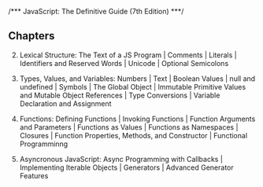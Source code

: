/*** JavaScript: The Definitive Guide (7th Edition) ***/

Chapters
-------------------------------------------------------
2. Lexical Structure:
The Text of a JS Program | Comments | Literals | Identifiers and Reserved Words | Unicode | Optional Semicolons

3. Types, Values, and Variables:
Numbers | Text | Boolean Values | null and undefined | Symbols | The Global Object | Immutable Primitive Values and Mutable Object References | Type Conversions | Variable Declaration and Assignment

8. Functions:
Defining Functions | Invoking Functions | Function Arguments and Parameters | Functions as Values | Functions as Namespaces | Closures | Function Properties, Methods, and Constructor | Functional Programminng

13. Asyncronous JavaScript:
Async Programming with Callbacks | Implementing Iterable Objects | Generators | Advanced Generator Features